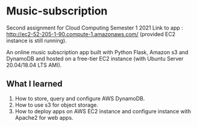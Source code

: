 # Music-subscription
Second assignment for Cloud Computing Semester 1 2021
Link to app : http://ec2-52-205-1-90.compute-1.amazonaws.com/ (provided EC2 instance is still running).

An online music subscription app built with Python Flask, Amazon s3 and DynamoDB and hosted on a free-tier EC2 instance (with Ubuntu Server 20.04/18.04 LTS AMI).

## What I learned
1. How to store, query and configure AWS DynamoDB.
2. How to use s3 for object storage.
3. How to deploy apps on AWS EC2 instance and configure instance with Apache2 for web apps.
